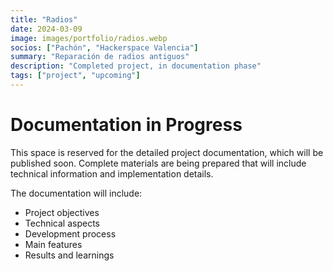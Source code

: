 ```yaml
---
title: "Radios"
date: 2024-03-09
image: images/portfolio/radios.webp
socios: ["Pachón", "Hackerspace Valencia"]
summary: "Reparación de radios antiguos"
description: "Completed project, in documentation phase"
tags: ["project", "upcoming"]
---
```


# Documentation in Progress

This space is reserved for the detailed project documentation, which will be published soon. Complete materials are being prepared that will include technical information and implementation details.

The documentation will include:
- Project objectives
- Technical aspects
- Development process
- Main features
- Results and learnings

